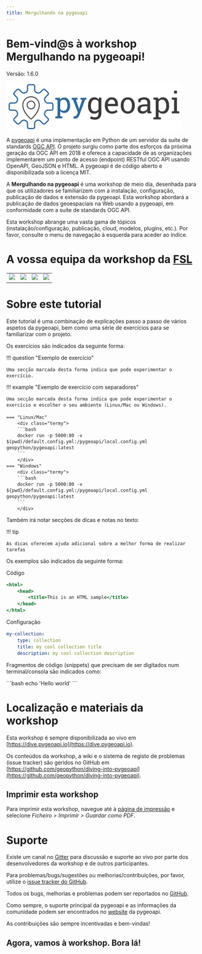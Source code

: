 ```yaml
---
title: Mergulhando na pygeoapi
---
```


# Bem-vind@s à workshop Mergulhando na pygeoapi!

Versão: 1.6.0

![pygeoapi logo](assets/images/pygeoapi-logo.png)

A [pygeoapi](https://pygeoapi.io) é uma implementação em Python de um servidor da suíte de standards [OGC API](https://ogcapi.ogc.org). O projeto surgiu como parte dos esforços da próxima geração da OGC API em 2018 e oferece a capacidade de as organizações implementarem um ponto de acesso (endpoint) RESTful OGC API usando OpenAPI, GeoJSON e HTML. A pygeoapi é de código aberto e disponibilizada sob a licença MIT.

A **Mergulhando na pygeoapi** é uma workshop de meio dia, desenhada para que os utilizadores se familiarizem com a instalação, configuração, publicação de dados e extensão da pygeoapi. Esta workshop abordará a publicação de dados geoespaciais na Web usando a pygeoapi, em conformidade com a suíte de standards OGC API.

Esta workshop abrange uma vasta gama de tópicos (instalação/configuração, publicação, cloud, modelos, plugins, etc.). Por favor, consulte o menu de navegação à esquerda para aceder ao índice.

# A vossa equipa da workshop da [FSL](https://festa2025.softwarelivre.eu/)

<table>    
    <tr>
        <td><a href="https://github.com/doublebyte"><img width="150" src="https://avatars.githubusercontent.com/u/1038897?v=4"/></a></td>
        <td><a href="https://github.com/ricardogsilva"><img width="150" src="https://avatars.githubusercontent.com/u/732010?v=4"/></a></td>
        <td><a href="https://codeberg.org/ldesousa"><img width="150" src="https://codeberg.org/avatars/8508bf63cba1d561f24407341653cf925cd7a7b468fcffbb1ce7a8db0e010a30?size=512"/></a></td>
        <td><a href="https://github.com/lcalisto"><img width="150" src="https://avatars.githubusercontent.com/u/4139084?v=4"/></a></td>
    </tr>
</table>

# Sobre este tutorial

Este tutorial é uma combinação de explicações passo a passo de vários aspetos da pygeoapi, bem como uma série de exercícios para se familiarizar com o projeto.

Os exercícios são indicados da seguinte forma:

!!! question "Exemplo de exercício"

    Uma secção marcada desta forma indica que pode experimentar o exercício.

!!! example "Exemplo de exercício com separadores"

    Uma secção marcada desta forma indica que pode experimentar o exercício e escolher o seu ambiente (Linux/Mac ou Windows).

    === "Linux/Mac"
        <div class="termy">
        ```bash
        docker run -p 5000:80 -v $(pwd)/default.config.yml:/pygeoapi/local.config.yml geopython/pygeoapi:latest
        ```
        </div>
    === "Windows"
        <div class="termy">
        ```bash
        docker run -p 5000:80 -v ${pwd}/default.config.yml:/pygeoapi/local.config.yml geopython/pygeoapi:latest
        ```
        </div>

Também irá notar secções de dicas e notas no texto:

!!! tip

    As dicas oferecem ajuda adicional sobre a melhor forma de realizar tarefas

Os exemplos são indicados da seguinte forma:

Código
``` {.html linenums="1"}
<html>
    <head>
        <title>This is an HTML sample</title>
    </head>
</html>
```

Configuração
``` {.yaml linenums="1"}
my-collection:
    type: collection
    title: my cool collection title
    description: my cool collection description
```

Fragmentos de código (snippets) que precisam de ser digitados num terminal/consola são indicados como:

<div class="termy">
```bash
echo 'Hello world'
```
</div>

# Localização e materiais da workshop

Esta workshop é sempre disponibilizada ao vivo em [https://dive.pygeoapi.io](https://dive.pygeoapi.io).

Os conteúdos da workshop, a wiki e o sistema de registo de problemas (issue tracker) são geridos no GitHub em [https://github.com/geopython/diving-into-pygeoapi](https://github.com/geopython/diving-into-pygeoapi).

## Imprimir esta workshop

Para imprimir esta workshop, navegue até à [página de impressão](print_page) e selecione *Ficheiro > Imprimir > Guardar como PDF*.

# Suporte

Existe um canal no [Gitter](https://app.gitter.im/#/room/#geopython_diving-into-pygeoapi:gitter.im) para discussão e suporte ao vivo por parte dos desenvolvedores da workshop e de outros participantes.

Para problemas/bugs/sugestões ou melhorias/contribuições, por favor, utilize o [issue tracker do GitHub](https://github.com/geopython/diving-into-pygeoapi/issues).

Todos os bugs, melhorias e problemas podem ser reportados no [GitHub](https://github.com/geopython/diving-into-pygeoapi/issues).

Como sempre, o suporte principal da pygeoapi e as informações da comunidade podem ser encontrados no [website](https://pygeoapi.io/community) da pygeoapi.

As contribuições são sempre incentivadas e bem-vindas!

## Agora, vamos à workshop. Bora lá!